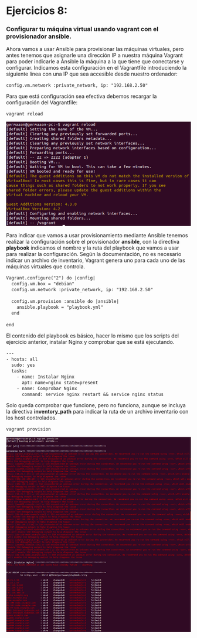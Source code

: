 # Ejercicios 8:
### Configurar tu máquina virtual usando vagrant con el provisionador ansible.

Ahora vamos a usar Ansible para provisionar las máquinas virtuales, pero antes tenemos que asignarle una dirección IP a nuestra máquina Vagrant para poder indicarle a Ansible la máquina a la que tiene que conectarse y configurar. Indicamos esta configuración en el Vagrantfile introduciendo la siguiente línea con una IP que sea accesible desde nuestro ordenador:

```
config.vm.network :private_network, ip: "192.168.2.50"
```

Para que está configuración sea efectiva debemos recargar la configuración del Vagrantfile:

```
vagrant reload
```

![eje08_img01](imagenes/eje08_img01.png)

Para indicar que vamos a usar provisionamiento mediante Ansible tenemos realizar la configuración sobre el provisionador **ansible**, con la directiva **playbook** indicamos el nombre y la ruta del playbook que vamos a usar para realizar la configuración. Según la documentación, no es necesario indicar un archivo de inventario, Vagrant genera uno para cada uno de las máquinas virtuales que controla.

```
Vagrant.configure("2") do |config|
  config.vm.box = "debian"
  config.vm.network :private_network, ip: "192.168.2.50"

  config.vm.provision :ansible do |ansible| 
    ansible.playbook = "playbook.yml"
  end

end
```

El contenido del playbook es básico, hacer lo mismo que los scripts del ejercicio anterior, instalar Nginx y comprobar que se está ejecutando.

```
---
- hosts: all
  sudo: yes
  tasks:
    - name: Instalar Nginx
      apt: name=nginx state=present
    - name: Comprobar Nginx
      command: service nginx restart && service nginx status
```

Solo queda comprobar que funcione, pero no funciona, aunque se incluya la directiva **inventory_path** para indicar la ruta de un archivo inventario con los host controlados.


```
vagrant provision
```

![eje08_img02](imagenes/eje08_img02.png)
